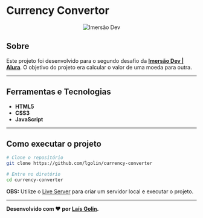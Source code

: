# Currency Convertor
<p align="center">
	<img src="https://imgur.com/i129ZT2" alt="Imersão Dev" title="Imersão Dev">
</p>

## Sobre   
Este projeto foi desenvolvido para o segundo desafio da **[Imersão Dev | Alura](https://imersao.dev/)**. O objetivo do projeto era calcular o valor de uma moeda para outra. 

---

## Ferramentas e Tecnologias
- **HTML5**
- **CSS3**
- **JavaScript**

---


## Como executar o projeto

```bash
# Clone o repositório
git clone https://github.com/lgolin/currency-converter

# Entre no diretório
cd currency-converter
```
**OBS:** Utilize o [Live Server](https://marketplace.visualstudio.com/items?itemName=ritwickdey.LiveServer) para criar um servidor local e executar o projeto.

---

**Desenvolvido com ❤ por [Laís Golin](https://github.com/lgolin/).**